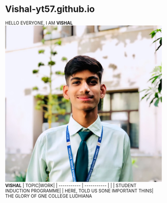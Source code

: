 # Vishal-yt57.github.io
HELLO EVERYONE, I AM
**VISHAL**
![My Image](IMG_20240702_141618_160.jpg)
 **VISHAL**
| TOPIC|WORK|
| ----------- | ----------- |
| | STUDENT INDUCTION PROGRAMME|
| HERE, TOLD US SONE IMPORTANT THINS| THE GLORY OF GNE COLLEGE LUDHIANA 

